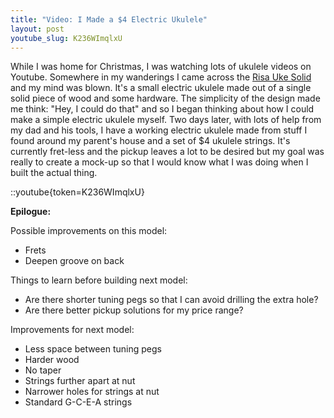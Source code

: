 ```yaml
---
title: "Video: I Made a $4 Electric Ukulele"
layout: post
youtube_slug: K236WImqlxU
---
```


While I was home for Christmas, I was watching lots of ukulele videos on Youtube. Somewhere in my wanderings I came across the [Risa Uke Solid](http://www.youtube.com/watch?v=NuqQWon71do) and my mind was blown. It's a small electric ukulele made out of a single solid piece of wood and some hardware. The simplicity of the design made me think: "Hey, I could do that" and so I began thinking about how I could make a simple electric ukulele myself. Two days later, with lots of help from my dad and his tools, I have a working electric ukulele made from stuff I found around my parent's house and a set of $4 ukulele strings. It's currently fret-less and the pickup leaves a lot to be desired but my goal was really to create a mock-up so that I would know what I was doing when I built the actual thing.

::youtube{token=K236WImqlxU}

__Epilogue:__

Possible improvements on this model:
<ul>
	<li>Frets</li>
	<li>Deepen groove on back</li>
</ul>
Things to learn before building next model:
<ul>
	<li>Are there shorter tuning pegs so that I can avoid drilling the extra hole?</li>
	<li>Are there better pickup solutions for my price range?</li>
</ul>
Improvements for next model:
<ul>
	<li>Less space between tuning pegs</li>
	<li>Harder wood</li>
	<li>No taper</li>
	<li>Strings further apart at nut</li>
	<li>Narrower holes for strings at nut</li>
	<li>Standard G-C-E-A strings</li>
</ul>
